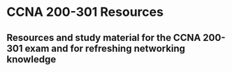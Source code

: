 # CCNA 200-301 Resources

## Resources and study material for the CCNA 200-301 exam and for refreshing networking knowledge
